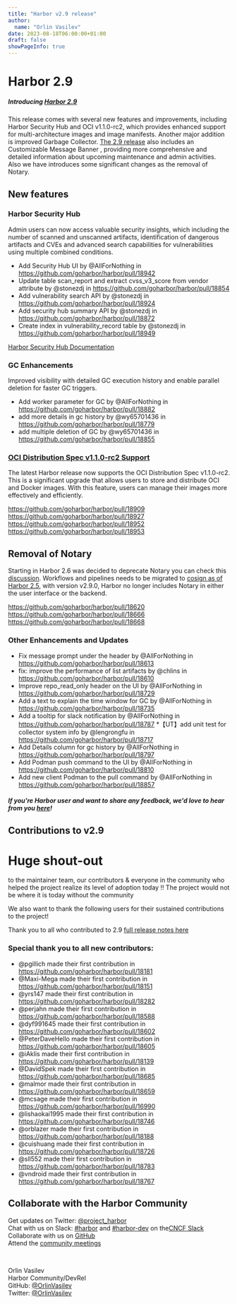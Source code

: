 ```yaml
---
title: "Harbor v2.9 release"
author:
  name: "Orlin Vasilev"
date: 2023-08-18T06:00:00+01:00
draft: false
showPageInfo: true
---
```


# Harbor 2.9

##### Introducing [Harbor 2.9][r29]

This release comes with several new features and improvements, including Harbor Security Hub and OCI v1.1.0-rc2, which provides enhanced support for multi-architecture images and image manifests. Another major addition is improved Garbage Collector. [The 2.9 release][r29] also includes an Customizable Message Banner , providing more comprehensive and detailed information about upcoming maintenance and admin activities. Also we have introduces some significant changes as the removal of Notary.

## New features

### Harbor Security Hub
Admin users can now access valuable security insights, which including the number of scanned and unscanned artifacts, identification of dangerous artifacts and CVEs and advanced search capabilities for vulnerabilities using multiple combined conditions.

* Add Security Hub UI by @AllForNothing in https://github.com/goharbor/harbor/pull/18942
* Update table scan_report and extract cvss_v3_score from vendor attribute by @stonezdj in https://github.com/goharbor/harbor/pull/18854
* Add vulnerability search API by @stonezdj in https://github.com/goharbor/harbor/pull/18924
* Add security hub summary API by @stonezdj in https://github.com/goharbor/harbor/pull/18872
* Create index in vulnerability_record table by @stonezdj in https://github.com/goharbor/harbor/pull/18949

[Harbor Security Hub Documentation](https://goharbor.io/docs/2.9.0/administration/security-hub/)

### GC Enhancements
Improved visibility with detailed GC execution history and enable parallel deletion for faster GC triggers.

* Add worker parameter for GC by @AllForNothing in https://github.com/goharbor/harbor/pull/18882
* add more details in gc history by @wy65701436 in https://github.com/goharbor/harbor/pull/18779
* add multiple deletion of GC by @wy65701436 in https://github.com/goharbor/harbor/pull/18855


### [OCI Distribution Spec v1.1.0-rc2 Support](https://github.com/opencontainers/image-spec/releases/tag/v1.1.0-rc2)

The latest Harbor release now supports the OCI Distribution Spec v1.1.0-rc2. This is a significant upgrade that allows users to store and distribute OCI and Docker images. With this feature, users can manage their images more effectively and efficiently.

https://github.com/goharbor/harbor/pull/18909  
https://github.com/goharbor/harbor/pull/18927  
https://github.com/goharbor/harbor/pull/18952  
https://github.com/goharbor/harbor/pull/18953  

## Removal of Notary
Starting in Harbor 2.6 was decided to deprecate Notary you can check this [discussion](https://github.com/goharbor/harbor/discussions/16612). Workflows and pipelines needs to be migrated to [cosign as of Harbor 2.5](https://goharbor.io/blog/cosign-2.5.0/), with version v2.9.0, Harbor no longer includes Notary in either the user interface or the backend.

https://github.com/goharbor/harbor/pull/18620  
https://github.com/goharbor/harbor/pull/18666  
https://github.com/goharbor/harbor/pull/18668  

### Other Enhancements and Updates
* Fix message prompt under the header by @AllForNothing in https://github.com/goharbor/harbor/pull/18613
* fix: improve the performance of list artifacts by @chlins in https://github.com/goharbor/harbor/pull/18610
* Improve repo_read_only header on the UI by @AllForNothing in https://github.com/goharbor/harbor/pull/18729
* Add a text to explain the time window for GC by @AllForNothing in https://github.com/goharbor/harbor/pull/18735
* Add a tooltip for slack notification by @AllForNothing in https://github.com/goharbor/harbor/pull/18787
*【UT】add unit test for collector system info by @lengrongfu in https://github.com/goharbor/harbor/pull/18717
* Add Details column for gc history by @AllForNothing in https://github.com/goharbor/harbor/pull/18797
* Add Podman push command to the UI by @AllForNothing in https://github.com/goharbor/harbor/pull/18810
* Add new client Podman to the pull command by @AllForNothing in https://github.com/goharbor/harbor/pull/18857


##### If you're Harbor user and want to share any feedback, we'd love to hear from you [here](https://github.com/goharbor/community/issues/115)!

## Contributions to v2.9
# **Huge shout-out**
to the maintainer team, our contributors & everyone in the
community who helped the project realize its level of adoption today !!
The project would not be where it is today without the community


We also want to thank the following users for their sustained
contributions to the project!

Thank you to all who contributed to 2.9 [full release notes here][r29]


### Special thank you to all new contributors:
* @pgillich made their first contribution in https://github.com/goharbor/harbor/pull/18181
* @Maxi-Mega made their first contribution in https://github.com/goharbor/harbor/pull/18151
* @yrs147 made their first contribution in https://github.com/goharbor/harbor/pull/18282
* @perjahn made their first contribution in https://github.com/goharbor/harbor/pull/18588
* @dyf991645 made their first contribution in https://github.com/goharbor/harbor/pull/18602
* @PeterDaveHello made their first contribution in https://github.com/goharbor/harbor/pull/18605
* @iAklis made their first contribution in https://github.com/goharbor/harbor/pull/18139
* @DavidSpek made their first contribution in https://github.com/goharbor/harbor/pull/18685
* @malmor made their first contribution in https://github.com/goharbor/harbor/pull/18659
* @mcsage made their first contribution in https://github.com/goharbor/harbor/pull/16990
* @lishaokai1995 made their first contribution in https://github.com/goharbor/harbor/pull/18746
* @orblazer made their first contribution in https://github.com/goharbor/harbor/pull/18188
* @cuishuang made their first contribution in https://github.com/goharbor/harbor/pull/18726
* @sll552 made their first contribution in https://github.com/goharbor/harbor/pull/18783
* @vndroid made their first contribution in https://github.com/goharbor/harbor/pull/18767

## Collaborate with the Harbor Community

Get updates on Twitter: [@project\_harbor](https://twitter.com/project_harbor)  
Chat with us on Slack: [#harbor](https://cloud-native.slack.com/messages/harbor)
and [#harbor-dev](https://cloud-native.slack.com/messages/harbor-dev)
on the[CNCF Slack](https://slack.cncf.io)  
Collaborate with us on [GitHub](https://github.com/goharbor/harbor)  
Attend the [community meetings](https://github.com/goharbor/community/wiki/Harbor-Community-Meetings)  

&nbsp;
&nbsp;

Orlin Vasilev  
Harbor Community/DevRel  
GitHub: [@OrlinVasilev](https://github.com/OrlinVasilev)  
Twitter: [@OrlinVasilev](https://twitter.com/OrlinVasilev)


[r29]: https://github.com/goharbor/harbor/releases/tag/v2.9.0
